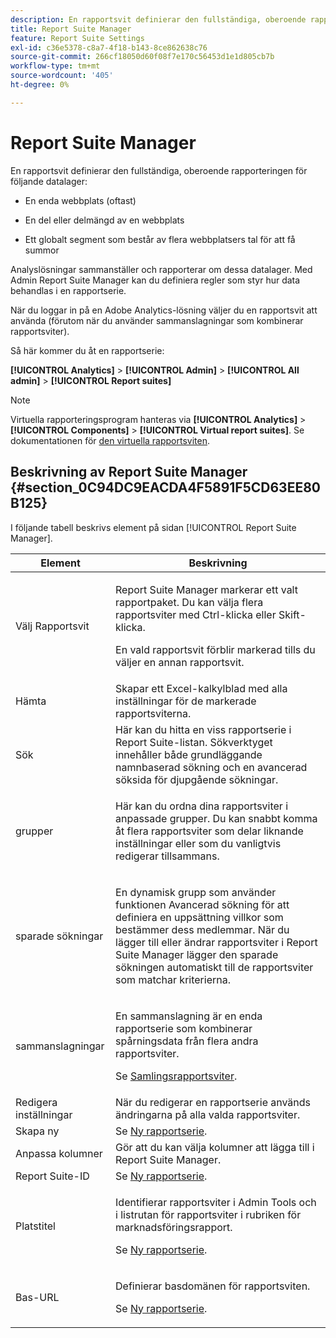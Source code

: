 ```yaml
---
description: En rapportsvit definierar den fullständiga, oberoende rapporteringen på en vald webbplats, en uppsättning webbplatser eller en delmängd av webbsidor.
title: Report Suite Manager
feature: Report Suite Settings
exl-id: c36e5378-c8a7-4f18-b143-8ce862638c76
source-git-commit: 266cf18050d60f08f7e170c56453d1e1d805cb7b
workflow-type: tm+mt
source-wordcount: '405'
ht-degree: 0%

---
```


# Report Suite Manager

En rapportsvit definierar den fullständiga, oberoende rapporteringen för följande datalager:

* En enda webbplats (oftast)

* En del eller delmängd av en webbplats

* Ett globalt segment som består av flera webbplatsers tal för att få summor

Analyslösningar sammanställer och rapporterar om dessa datalager. Med Admin Report Suite Manager kan du definiera regler som styr hur data behandlas i en rapportserie.

När du loggar in på en Adobe Analytics-lösning väljer du en rapportsvit att använda (förutom när du använder sammanslagningar som kombinerar rapportsviter).

Så här kommer du åt en rapportserie:

**[!UICONTROL Analytics]** > **[!UICONTROL Admin]** > **[!UICONTROL All admin]** > **[!UICONTROL Report suites]**

>[!NOTE]
>
>Virtuella rapporteringsprogram hanteras via **[!UICONTROL Analytics]** > **[!UICONTROL Components]** > **[!UICONTROL Virtual report suites]**. Se dokumentationen för [den virtuella rapportsviten](/help/components/vrs/vrs-about.md).

## Beskrivning av Report Suite Manager {#section_0C94DC9EACDA4F5891F5CD63EE80B125}

I följande tabell beskrivs element på sidan [!UICONTROL Report Suite Manager].

<table id="table_F739FBD8DB8D409E916F12F61C5953D0"> 
 <thead> 
  <tr> 
   <th colname="col1" class="entry"> Element </th> 
   <th colname="col2" class="entry"> Beskrivning </th> 
  </tr> 
 </thead>
 <tbody> 
  <tr> 
   <td colname="col1"> <span class="wintitle"> Välj Rapportsvit </span> </td> 
   <td colname="col2"> <p><span class="wintitle"> Report Suite Manager </span> markerar ett valt rapportpaket. Du kan välja flera rapportsviter med <span class="uicontrol"> Ctrl-klicka</span> eller <span class="uicontrol"> Skift-klicka</span>. </p> <p>En vald rapportsvit förblir markerad tills du väljer en annan rapportsvit. </p> </td> 
  </tr> 
  <tr> 
   <td colname="col1"> <span class="wintitle"> Hämta</span> </td> 
   <td colname="col2"> Skapar ett Excel-kalkylblad med alla inställningar för de markerade rapportsviterna. </td> 
  </tr> 
  <tr> 
   <td colname="col1"> <span class="wintitle"> Sök</span> </td> 
   <td colname="col2"> Här kan du hitta en viss rapportserie i Report Suite-listan. Sökverktyget innehåller både grundläggande namnbaserad sökning och en avancerad söksida för djupgående sökningar. </td> 
  </tr> 
  <tr> 
   <td colname="col1"> <span class="wintitle"> grupper </span> </td> 
   <td colname="col2"> <p>Här kan du ordna dina rapportsviter i anpassade grupper. Du kan snabbt komma åt flera rapportsviter som delar liknande inställningar eller som du vanligtvis redigerar tillsammans. </p> </td> 
  </tr> 
  <tr> 
   <td colname="col1"> <span class="wintitle"> sparade sökningar</span> </td> 
   <td colname="col2"> <p>En dynamisk grupp som använder funktionen <span class="wintitle"> Avancerad sökning </span> för att definiera en uppsättning villkor som bestämmer dess medlemmar. När du lägger till eller ändrar rapportsviter i <span class="wintitle"> Report Suite Manager </span> lägger den <span class="wintitle"> sparade sökningen </span> automatiskt till de rapportsviter som matchar kriterierna. </p> </td> 
  </tr> 
  <tr> 
   <td colname="col1"> <span class="wintitle"> sammanslagningar</span> </td> 
   <td colname="col2"> <p>En sammanslagning är en enda rapportserie som kombinerar spårningsdata från flera andra rapportsviter. </p> <p>Se <a href="/help/admin/admin/c-manage-report-suites/rollup-report-suite.md"> Samlingsrapportsviter</a>. </p> </td> 
  </tr> 
  <tr> 
   <td colname="col1"> <span class="wintitle"> Redigera inställningar</span> </td> 
   <td colname="col2"> När du redigerar en rapportserie används ändringarna på alla valda rapportsviter. </td> 
  </tr> 
  <tr> 
   <td colname="col1"> <span class="wintitle"> Skapa ny</span> </td> 
   <td colname="col2">Se <a href="/help/admin/admin/c-manage-report-suites/c-new-report-suite/new-report-suite.md"> Ny rapportserie</a>. </td> 
  </tr> 
  <tr> 
   <td colname="col1"> <span class="wintitle"> Anpassa kolumner</span> </td> 
   <td colname="col2">Gör att du kan välja kolumner att lägga till i <span class="wintitle"> Report Suite Manager</span>. </td> 
  </tr> 
  <tr> 
   <td colname="col1"> <span class="wintitle"> Report Suite-ID </span> </td> 
   <td colname="col2">Se <a href="/help/admin/admin/c-manage-report-suites/c-new-report-suite/new-report-suite.md"> Ny rapportserie</a>. </td> 
  </tr> 
  <tr> 
   <td colname="col1"> <span class="wintitle"> Platstitel</span> </td> 
   <td colname="col2"> <p>Identifierar rapportsviter i Admin Tools och i listrutan för rapportsviter i rubriken för marknadsföringsrapport. </p> <p>Se <a href="/help/admin/admin/c-manage-report-suites/c-new-report-suite/new-report-suite.md"> Ny rapportserie</a>. </p> </td> 
  </tr> 
  <tr> 
   <td colname="col1"> <span class="wintitle"> Bas-URL </span> </td> 
   <td colname="col2"> <p>Definierar basdomänen för rapportsviten. </p> <p>Se <a href="/help/admin/admin/c-manage-report-suites/c-new-report-suite/new-report-suite.md"> Ny rapportserie</a>. </p> </td> 
  </tr> 
 </tbody> 
</table>
